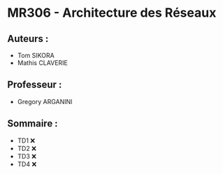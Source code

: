 # MR306 - Architecture des Réseaux

## Auteurs :
- Tom SIKORA
- Mathis CLAVERIE

## Professeur :
- Gregory ARGANINI

## Sommaire :
- TD1 ❌
- TD2 ❌
- TD3 ❌
- TD4 ❌
